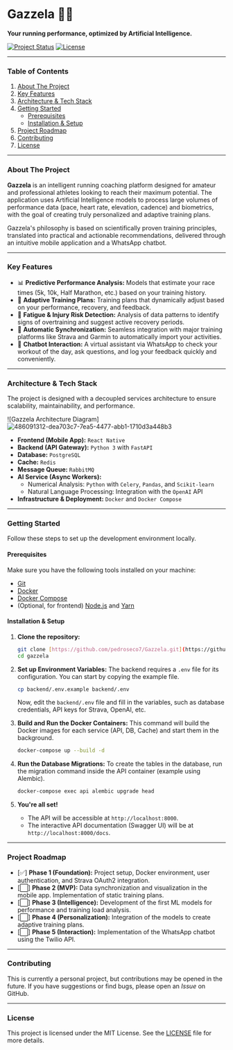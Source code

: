 # Gazzela 🏃💨

**Your running performance, optimized by Artificial Intelligence.**

[![Project Status](https://img.shields.io/badge/status-in%20development-yellowgreen.svg)](https://github.com/pedroseco7/Gazzela)
[![License](https://img.shields.io/badge/license-MIT-blue.svg)](/LICENSE)

---

### Table of Contents

1.  [About The Project](#about-the-project)
2.  [Key Features](#key-features)
3.  [Architecture & Tech Stack](#architecture--tech-stack)
4.  [Getting Started](#getting-started)
    * [Prerequisites](#prerequisites)
    * [Installation & Setup](#installation--setup)
5.  [Project Roadmap](#project-roadmap)
6.  [Contributing](#contributing)
7.  [License](#license)

---

### About The Project

**Gazzela** is an intelligent running coaching platform designed for amateur and professional athletes looking to reach their maximum potential. The application uses Artificial Intelligence models to process large volumes of performance data (pace, heart rate, elevation, cadence) and biometrics, with the goal of creating truly personalized and adaptive training plans.

Gazzela's philosophy is based on scientifically proven training principles, translated into practical and actionable recommendations, delivered through an intuitive mobile application and a WhatsApp chatbot.

---

### Key Features

* 📊 **Predictive Performance Analysis:** Models that estimate your race times (5k, 10k, Half Marathon, etc.) based on your training history.
* 🤖 **Adaptive Training Plans:** Training plans that dynamically adjust based on your performance, recovery, and feedback.
* 🧘 **Fatigue & Injury Risk Detection:** Analysis of data patterns to identify signs of overtraining and suggest active recovery periods.
* 🔗 **Automatic Synchronization:** Seamless integration with major training platforms like Strava and Garmin to automatically import your activities.
* 💬 **Chatbot Interaction:** A virtual assistant via WhatsApp to check your workout of the day, ask questions, and log your feedback quickly and conveniently.

---

### Architecture & Tech Stack

The project is designed with a decoupled services architecture to ensure scalability, maintainability, and performance.

![Gazzela Architecture Diagram]
![486091312-dea703c7-7ea5-4477-abb1-1710d3a448b3](https://github.com/user-attachments/assets/63cd5bbc-892a-4bb6-804b-a11e1e68f31e)


* **Frontend (Mobile App):** `React Native`
* **Backend (API Gateway):** `Python 3` with `FastAPI`
* **Database:** `PostgreSQL`
* **Cache:** `Redis`
* **Message Queue:** `RabbitMQ`
* **AI Service (Async Workers):**
    * Numerical Analysis: `Python` with `Celery`, `Pandas`, and `Scikit-learn`
    * Natural Language Processing: Integration with the `OpenAI` API
* **Infrastructure & Deployment:** `Docker` and `Docker Compose`

---

### Getting Started

Follow these steps to set up the development environment locally.

#### Prerequisites

Make sure you have the following tools installed on your machine:
* [Git](https://git-scm.com/)
* [Docker](https://www.docker.com/products/docker-desktop/)
* [Docker Compose](https://docs.docker.com/compose/install/)
* (Optional, for frontend) [Node.js](https://nodejs.org/) and [Yarn](https://yarnpkg.com/)

#### Installation & Setup

1.  **Clone the repository:**
    ```sh
    git clone [https://github.com/pedroseco7/Gazzela.git](https://github.com/pedroseco7/Gazzela.git)
    cd gazzela
    ```

2.  **Set up Environment Variables:**
    The backend requires a `.env` file for its configuration. You can start by copying the example file.
    ```sh
    cp backend/.env.example backend/.env
    ```
    Now, edit the `backend/.env` file and fill in the variables, such as database credentials, API keys for Strava, OpenAI, etc.

3.  **Build and Run the Docker Containers:**
    This command will build the Docker images for each service (API, DB, Cache) and start them in the background.
    ```sh
    docker-compose up --build -d
    ```

4.  **Run the Database Migrations:**
    To create the tables in the database, run the migration command inside the API container (example using Alembic).
    ```sh
    docker-compose exec api alembic upgrade head
    ```

5.  **You're all set!**
    * The API will be accessible at `http://localhost:8000`.
    * The interactive API documentation (Swagger UI) will be at `http://localhost:8000/docs`.

---

### Project Roadmap

* [✅] **Phase 1 (Foundation):** Project setup, Docker environment, user authentication, and Strava OAuth2 integration.
* [⬜] **Phase 2 (MVP):** Data synchronization and visualization in the mobile app. Implementation of static training plans.
* [⬜] **Phase 3 (Intelligence):** Development of the first ML models for performance and training load analysis.
* [⬜] **Phase 4 (Personalization):** Integration of the models to create adaptive training plans.
* [⬜] **Phase 5 (Interaction):** Implementation of the WhatsApp chatbot using the Twilio API.

---

### Contributing

This is currently a personal project, but contributions may be opened in the future. If you have suggestions or find bugs, please open an *Issue* on GitHub.

---

### License

This project is licensed under the MIT License. See the [LICENSE](/LICENSE) file for more details.
